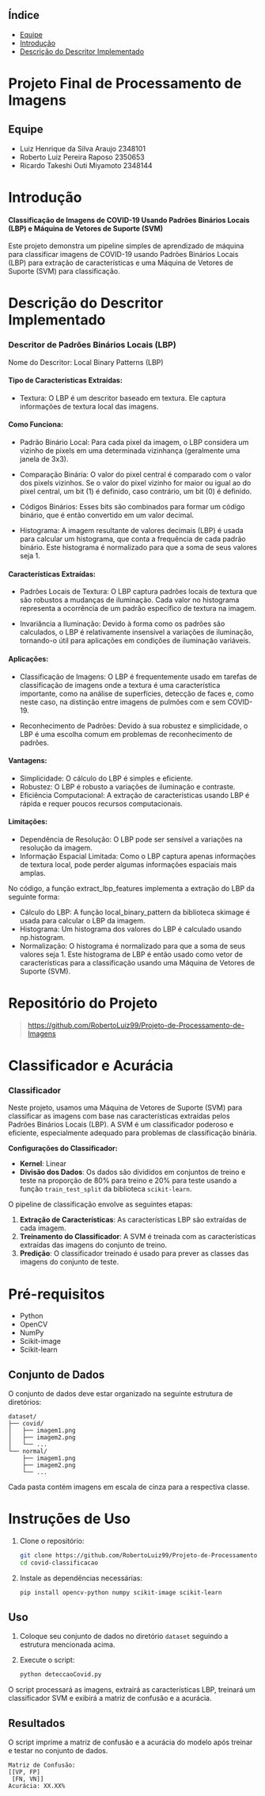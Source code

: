 
## Índice

- [Equipe](#equipe)
- [Introdução](#introdução)
- [Descrição do Descritor Implementado](#descrição-do-Descritor-Implementado)



# Projeto Final de Processamento de Imagens

## Equipe
- Luiz Henrique da Silva Araujo 2348101
- Roberto Luiz Pereira Raposo 2350653
- Ricardo Takeshi Outi Miyamoto 2348144



# Introdução
#### Classificação de Imagens de COVID-19 Usando Padrões Binários Locais (LBP) e Máquina de Vetores de Suporte (SVM)

Este projeto demonstra um pipeline simples de aprendizado de máquina para classificar imagens de COVID-19 usando Padrões Binários Locais (LBP) para extração de características e uma Máquina de Vetores de Suporte (SVM) para classificação.


# Descrição do Descritor Implementado

### Descritor de Padrões Binários Locais (LBP)
Nome do Descritor: Local Binary Patterns (LBP)

#### Tipo de Características Extraídas:

- Textura: O LBP é um descritor baseado em textura. Ele captura informações de textura local das imagens.
#### Como Funciona:

- Padrão Binário Local: Para cada pixel da imagem, o LBP considera um vizinho de pixels em uma determinada vizinhança (geralmente uma janela de 3x3).

- Comparação Binária: O valor do pixel central é comparado com o valor dos pixels vizinhos. Se o valor do pixel vizinho for maior ou igual ao do pixel central, um bit (1) é definido, caso contrário, um bit (0) é definido.

- Códigos Binários: Esses bits são combinados para formar um código binário, que é então convertido em um valor decimal.

- Histograma: A imagem resultante de valores decimais (LBP) é usada para calcular um histograma, que conta a frequência de cada padrão binário. Este histograma é normalizado para que a soma de seus valores seja 1.

#### Características Extraídas:
- Padrões Locais de Textura: O LBP captura padrões locais de textura que são robustos a mudanças de iluminação. Cada valor no histograma representa a ocorrência de um padrão específico de textura na imagem.

- Invariância a Iluminação: Devido à forma como os padrões são calculados, o LBP é relativamente insensível a variações de iluminação, tornando-o útil para aplicações em condições de iluminação variáveis.

#### Aplicações:
- Classificação de Imagens: O LBP é frequentemente usado em tarefas de classificação de imagens onde a textura é uma característica importante, como na análise de superfícies, detecção de faces e, como neste caso, na distinção entre imagens de pulmões com e sem COVID-19.

- Reconhecimento de Padrões: Devido à sua robustez e simplicidade, o LBP é uma escolha comum em problemas de reconhecimento de padrões.

#### Vantagens:
- Simplicidade: O cálculo do LBP é simples e eficiente.
- Robustez: O LBP é robusto a variações de iluminação e contraste.
- Eficiência Computacional: A extração de características usando LBP é rápida e requer poucos recursos computacionais.

#### Limitações:
- Dependência de Resolução: O LBP pode ser sensível a variações na resolução da imagem.
- Informação Espacial Limitada: Como o LBP captura apenas informações de textura local, pode perder algumas informações espaciais mais amplas. 

No código, a função extract_lbp_features implementa a extração do LBP da seguinte forma:

- Cálculo do LBP: A função local_binary_pattern da biblioteca skimage é usada para calcular o LBP da imagem.
- Histograma: Um histograma dos valores do LBP é calculado usando np.histogram.
- Normalização: O histograma é normalizado para que a soma de seus valores seja 1.
Este histograma de LBP é então usado como vetor de características para a classificação usando uma Máquina de Vetores de Suporte (SVM).

# Repositório do Projeto
> https://github.com/RobertoLuiz99/Projeto-de-Processamento-de-Imagens


# Classificador e Acurácia

### Classificador

Neste projeto, usamos uma Máquina de Vetores de Suporte (SVM) para classificar as imagens com base nas características extraídas pelos Padrões Binários Locais (LBP). A SVM é um classificador poderoso e eficiente, especialmente adequado para problemas de classificação binária. 

**Configurações do Classificador:**
- **Kernel**: Linear
- **Divisão dos Dados**: Os dados são divididos em conjuntos de treino e teste na proporção de 80% para treino e 20% para teste usando a função `train_test_split` da biblioteca `scikit-learn`.

O pipeline de classificação envolve as seguintes etapas:
1. **Extração de Características**: As características LBP são extraídas de cada imagem.
2. **Treinamento do Classificador**: A SVM é treinada com as características extraídas das imagens do conjunto de treino.
3. **Predição**: O classificador treinado é usado para prever as classes das imagens do conjunto de teste.

# Pré-requisitos

- Python
- OpenCV
- NumPy
- Scikit-image
- Scikit-learn

## Conjunto de Dados

O conjunto de dados deve estar organizado na seguinte estrutura de diretórios:

```
dataset/
├── covid/
│   ├── imagem1.png
│   ├── imagem2.png
│   └── ...
└── normal/
    ├── imagem1.png
    ├── imagem2.png
    └── ...
```

Cada pasta contém imagens em escala de cinza para a respectiva classe.

# Instruções de Uso


1. Clone o repositório:

    ```bash
    git clone https://github.com/RobertoLuiz99/Projeto-de-Processamento-de-Imagens.git
    cd covid-classificacao
    ```

2. Instale as dependências necessárias:

    ```bash
    pip install opencv-python numpy scikit-image scikit-learn
    ```

## Uso

1. Coloque seu conjunto de dados no diretório `dataset` seguindo a estrutura mencionada acima.

2. Execute o script:

    ```bash
    python deteccaoCovid.py
    ```

O script processará as imagens, extrairá as características LBP, treinará um classificador SVM e exibirá a matriz de confusão e a acurácia.

## Resultados

O script imprime a matriz de confusão e a acurácia do modelo após treinar e testar no conjunto de dados.

```
Matriz de Confusão:
[[VP, FP]
 [FN, VN]]
Acurácia: XX.XX%
```